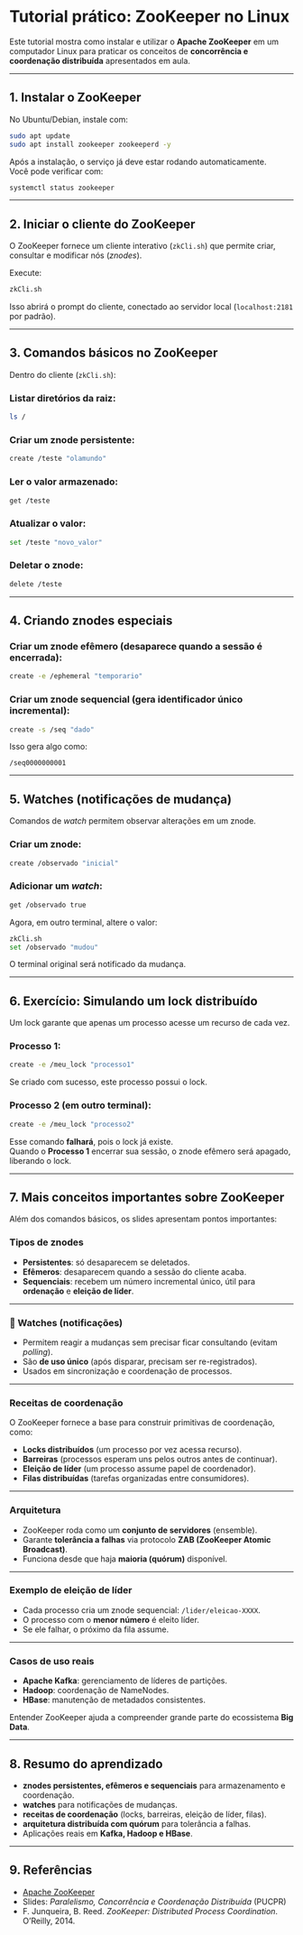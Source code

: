 # Tutorial prático: ZooKeeper no Linux

Este tutorial mostra como instalar e utilizar o **Apache ZooKeeper** em um computador Linux para praticar os conceitos de **concorrência e coordenação distribuída** apresentados em aula.

---

## 1. Instalar o ZooKeeper

No Ubuntu/Debian, instale com:

```bash
sudo apt update
sudo apt install zookeeper zookeeperd -y
```

Após a instalação, o serviço já deve estar rodando automaticamente.  
Você pode verificar com:

```bash
systemctl status zookeeper
```

---

## 2. Iniciar o cliente do ZooKeeper

O ZooKeeper fornece um cliente interativo (`zkCli.sh`) que permite criar, consultar e modificar nós (*znodes*).  

Execute:

```bash
zkCli.sh
```

Isso abrirá o prompt do cliente, conectado ao servidor local (`localhost:2181` por padrão).

---

## 3. Comandos básicos no ZooKeeper

Dentro do cliente (`zkCli.sh`):

### Listar diretórios da raiz:
```bash
ls /
```

### Criar um znode persistente:
```bash
create /teste "olamundo"
```

### Ler o valor armazenado:
```bash
get /teste
```

### Atualizar o valor:
```bash
set /teste "novo_valor"
```

### Deletar o znode:
```bash
delete /teste
```

---

## 4. Criando znodes especiais

### Criar um znode **efêmero** (desaparece quando a sessão é encerrada):
```bash
create -e /ephemeral "temporario"
```

### Criar um znode **sequencial** (gera identificador único incremental):
```bash
create -s /seq "dado"
```

Isso gera algo como:
```
/seq0000000001
```

---

## 5. Watches (notificações de mudança)

Comandos de *watch* permitem observar alterações em um znode.

### Criar um znode:
```bash
create /observado "inicial"
```

### Adicionar um *watch*:
```bash
get /observado true
```

Agora, em outro terminal, altere o valor:
```bash
zkCli.sh
set /observado "mudou"
```

O terminal original será notificado da mudança.

---

## 6. Exercício: Simulando um lock distribuído

Um lock garante que apenas um processo acesse um recurso de cada vez.

### Processo 1:
```bash
create -e /meu_lock "processo1"
```

Se criado com sucesso, este processo possui o lock.

### Processo 2 (em outro terminal):
```bash
create -e /meu_lock "processo2"
```

Esse comando **falhará**, pois o lock já existe.  
Quando o **Processo 1** encerrar sua sessão, o znode efêmero será apagado, liberando o lock.

---

## 7. Mais conceitos importantes sobre ZooKeeper

Além dos comandos básicos, os slides apresentam pontos importantes:

###  Tipos de znodes
- **Persistentes**: só desaparecem se deletados.  
- **Efêmeros**: desaparecem quando a sessão do cliente acaba.  
- **Sequenciais**: recebem um número incremental único, útil para **ordenação** e **eleição de líder**.  

---

### 👀 Watches (notificações)
- Permitem reagir a mudanças sem precisar ficar consultando (evitam *polling*).  
- São **de uso único** (após disparar, precisam ser re-registrados).  
- Usados em sincronização e coordenação de processos.  

---

###  Receitas de coordenação
O ZooKeeper fornece a base para construir primitivas de coordenação, como:
- **Locks distribuídos** (um processo por vez acessa recurso).  
- **Barreiras** (processos esperam uns pelos outros antes de continuar).  
- **Eleição de líder** (um processo assume papel de coordenador).  
- **Filas distribuídas** (tarefas organizadas entre consumidores).  

---

###   Arquitetura
- ZooKeeper roda como um **conjunto de servidores** (ensemble).  
- Garante **tolerância a falhas** via protocolo **ZAB (ZooKeeper Atomic Broadcast)**.  
- Funciona desde que haja **maioria (quórum)** disponível.  

---

###  Exemplo de eleição de líder
- Cada processo cria um znode sequencial: `/lider/eleicao-XXXX`.  
- O processo com o **menor número** é eleito líder.  
- Se ele falhar, o próximo da fila assume.  

---

###  Casos de uso reais
- **Apache Kafka**: gerenciamento de líderes de partições.  
- **Hadoop**: coordenação de NameNodes.  
- **HBase**: manutenção de metadados consistentes.  

Entender ZooKeeper ajuda a compreender grande parte do ecossistema **Big Data**.

---

## 8. Resumo do aprendizado

- **znodes persistentes, efêmeros e sequenciais** para armazenamento e coordenação.  
- **watches** para notificações de mudanças.  
- **receitas de coordenação** (locks, barreiras, eleição de líder, filas).  
- **arquitetura distribuída com quórum** para tolerância a falhas.  
- Aplicações reais em **Kafka, Hadoop e HBase**.  

---

## 9. Referências
- [Apache ZooKeeper](https://zookeeper.apache.org)  
- Slides: *Paralelismo, Concorrência e Coordenação Distribuída* (PUCPR)  
- F. Junqueira, B. Reed. *ZooKeeper: Distributed Process Coordination*. O’Reilly, 2014.  
